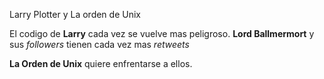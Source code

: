 Larry Plotter y La orden de Unix

El codigo de **Larry** cada vez se vuelve mas peligroso.
**Lord Ballmermort** y sus *followers* tienen cada vez mas *retweets*

**La Orden de Unix** quiere enfrentarse a ellos.
